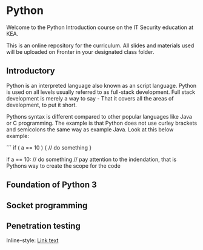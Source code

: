 # Python

Welcome to the Python Introduction course on the IT Security education at KEA.

This is an online repository for the curriculum. All slides and materials used will be uploaded on Fronter in your designated class folder. 


## Introductory 
Python is an interpreted language also known as an script language. Python is used on all levels usually referred to as full-stack development. Full stack development is merely a way to say - That it covers all the areas of development, to put it short.

Pythons syntax is different compared to other popular languages like Java or C programming. The example is that Python does not use curley brackets and semicolons the same way as example Java. Look at this below example:

´´´
if ( a == 10 ) { // do something  }

if a == 10:
  // do something
  // pay attention to the indendation, that is Pythons way to create the scope for the code



## Foundation of Python 3

## Socket programming

## Penetration testing



Inline-style: 
[Link text](https://github.com/IT-SEC-2018-SPRING/Python/blob/master/tester)
